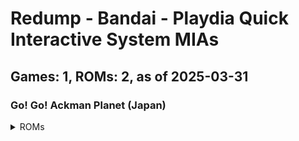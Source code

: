 # Redump - Bandai - Playdia Quick Interactive System MIAs
## Games: 1, ROMs: 2, as of 2025-03-31

### Go! Go! Ackman Planet (Japan)
<details>
<summary>ROMs</summary>

- Go! Go! Ackman Planet (Japan) (Track 1).bin, CRC: 1cbf2c16
- Go! Go! Ackman Planet (Japan) (Track 2).bin, CRC: f1974e93
</details>

